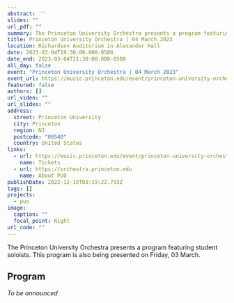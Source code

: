 ```yaml
---
abstract: ''
slides: ""
url_pdf: ""
summary: The Princeton University Orchestra presents a program featuring student soloists.
title: Princeton University Orchestra | 04 March 2023
location: Richardson Auditorium in Alexander Hall
date: 2023-03-04T19:30:00.000-0500
date_end: 2023-03-04T21:30:00.000-0500
all_day: false
event: "Princeton University Orchestra | 04 March 2023"
event_url: https://music.princeton.edu/event/princeton-university-orchestra-concerto-competition-winners/2023-03-03/
featured: false
authors: []
url_video: ""
url_slides: ""
address:
  street: Princeton University
  city: Princeton
  region: NJ
  postcode: "08540"
  country: United States
links:
  - url: https://music.princeton.edu/event/princeton-university-orchestra-concerto-competition-winners/2023-03-03/
    name: Tickets
  - url: https://orchestra.princeton.edu
    name: About PUO
publishDate: 2022-12-15T03:19:22.733Z
tags: []
projects:
  - puo
image:
  caption: ""
  focal_point: Right
url_code: ""
---
```

The Princeton University Orchestra presents a program featuring student soloists. This program is also being presented on Friday, 03 March.

## Program
*To be announced*
